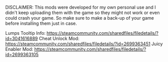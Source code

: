 DISCLAIMER: This mods were developed for my own personal use and I didn't keep uploading them with the game so they might not work or even could crash your game. So make sure to make a back-up of your game before installing them just in case.

Lumps Tooltip Info: https://steamcommunity.com/sharedfiles/filedetails/?id=3041616889
Cheat Unlock Mod: https://steamcommunity.com/sharedfiles/filedetails/?id=2699363451
Juicy Enabler Mod: https://steamcommunity.com/sharedfiles/filedetails/?id=2699363105
